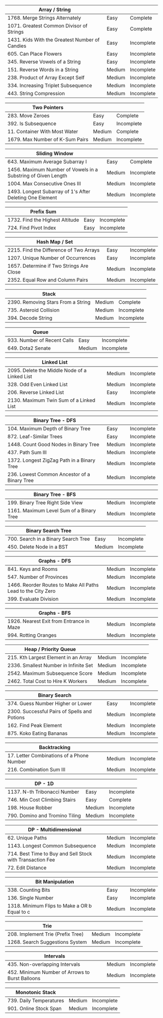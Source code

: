 | Array / String                                                |         |            |
| ------------------------------------------------------------- | ------- | ---------- |
| 1768. Merge Strings Alternately                               | Easy    | Complete   |
| 1071. Greatest Common Divisor of Strings                      | Easy    | Complete   |
| 1431. Kids With the Greatest Number of Candies                | Easy    | Incomplete |
| 605. Can Place Flowers                                        | Easy    | Incomplete |
| 345. Reverse Vowels of a String                               | Easy    | Incomplete |
| 151. Reverse Words in a String                                | Medium  | Incomplete |
| 238. Product of Array Except Self                             | Medium  | Incomplete |
| 334. Increasing Triplet Subsequence                           | Medium  | Incomplete |
| 443. String Compression                                       | Medium  | Incomplete |


| Two Pointers                                                  |         |            |
| ------------------------------------------------------------- | ------- | ---------- |
| 283. Move Zeroes                                              | Easy    | Complete   |
| 392. Is Subsequence                                           | Easy    | Incomplete |
| 11. Container With Most Water                                 | Medium  | Complete   |
| 1679. Max Number of K-Sum Pairs                               | Medium  | Incomplete |


| Sliding Window                                                |         |            |
| ------------------------------------------------------------- | ------- | ---------- |
| 643. Maximum Average Subarray I                               | Easy    | Complete   |
| 1456. Maximum Number of Vowels in a Substring of Given Length | Medium  | Incomplete |
| 1004. Max Consecutive Ones III                                | Medium  | Incomplete |
| 1493. Longest Subarray of 1's After Deleting One Element      | Medium  | Incomplete |


| Prefix Sum                                                    |         |            |
| ------------------------------------------------------------- | ------- | ---------- |
| 1732. Find the Highest Altitude                               | Easy    | Incomplete |
| 724. Find Pivot Index                                         | Easy    | Incomplete |


| Hash Map / Set                                                |         |            |
| ------------------------------------------------------------- | ------- | ---------- |
| 2215. Find the Difference of Two Arrays                       | Easy    | Incomplete |
| 1207. Unique Number of Occurrences                            | Easy    | Incomplete |
| 1657. Determine if Two Strings Are Close                      | Medium  | Incomplete |
| 2352. Equal Row and Column Pairs                              | Medium  | Incomplete |


| Stack                                                         |         |            |
| ------------------------------------------------------------- | ------- | ---------- |
| 2390. Removing Stars From a String                            | Medium  | Complete   |
| 735. Asteroid Collision                                       | Medium  | Incomplete |
| 394. Decode String                                            | Medium  | Incomplete |


| Queue                                                         |         |            |
| ------------------------------------------------------------- | ------- | ---------- |
| 933. Number of Recent Calls                                   | Easy    | Incomplete |
| 649. Dota2 Senate                                             | Medium  | Incomplete |


| Linked List                                                   |         |            |
| ------------------------------------------------------------- | ------- | ---------- |
| 2095. Delete the Middle Node of a Linked List                 | Medium  | Incomplete |
| 328. Odd Even Linked List                                     | Medium  | Incomplete |
| 206. Reverse Linked List                                      | Easy    | Incomplete |
| 2130. Maximum Twin Sum of a Linked List                       | Medium  | Incomplete |


| Binary Tree - DFS                                             |         |            |
| ------------------------------------------------------------- | ------- | ---------- |
| 104. Maximum Depth of Binary Tree                             | Easy    | Incomplete |
| 872. Leaf-Similar Trees                                       | Easy    | Incomplete |
| 1448. Count Good Nodes in Binary Tree                         | Medium  | Incomplete |
| 437. Path Sum III                                             | Medium  | Incomplete |
| 1372. Longest ZigZag Path in a Binary Tree                    | Medium  | Incomplete |
| 236. Lowest Common Ancestor of a Binary Tree                  | Medium  | Incomplete |


| Binary Tree - BFS                                             |         |            |
| ------------------------------------------------------------- | ------- | ---------- |
| 199. Binary Tree Right Side View                              | Medium  | Incomplete |
| 1161. Maximum Level Sum of a Binary Tree                      | Medium  | Incomplete |


| Binary Search Tree                                            |         |            |
| ------------------------------------------------------------- | ------- | ---------- |
| 700. Search in a Binary Search Tree                           | Easy    | Incomplete |
| 450. Delete Node in a BST                                     | Medium  | Incomplete |


| Graphs - DFS                                                  |         |            |
| ------------------------------------------------------------- | ------- | ---------- |
| 841. Keys and Rooms                                           | Medium  | Incomplete |
| 547. Number of Provinces                                      | Medium  | Incomplete |
| 1466. Reorder Routes to Make All Paths Lead to the City Zero  | Medium  | Incomplete |
| 399. Evaluate Division                                        | Medium  | Incomplete |


| Graphs - BFS                                                  |         |            |
| ------------------------------------------------------------- | ------- | ---------- |
| 1926. Nearest Exit from Entrance in Maze                      | Medium  | Incomplete |
| 994. Rotting Oranges                                          | Medium  | Incomplete |


| Heap / Priority Queue                                         |         |            |
| ------------------------------------------------------------- | ------- | ---------- |
| 215. Kth Largest Element in an Array                          | Medium  | Incomplete |
| 2336. Smallest Number in Infinite Set                         | Medium  | Incomplete |
| 2542. Maximum Subsequence Score                               | Medium  | Incomplete |
| 2462. Total Cost to Hire K Workers                            | Medium  | Incomplete |


| Binary Search                                                 |         |            |
| ------------------------------------------------------------- | ------- | ---------- |
| 374. Guess Number Higher or Lower                             | Easy    | Incomplete |
| 2300. Successful Pairs of Spells and Potions                  | Medium  | Incomplete |
| 162. Find Peak Element                                        | Medium  | Incomplete |
| 875. Koko Eating Bananas                                      | Medium  | Incomplete |


| Backtracking                                                  |         |            |
| ------------------------------------------------------------- | ------- | ---------- |
| 17. Letter Combinations of a Phone Number                     | Medium  | Incomplete |
| 216. Combination Sum III                                      | Medium  | Incomplete |


| DP - 1D                                                       |         |            |
| ------------------------------------------------------------- | ------- | ---------- |
| 1137. N-th Tribonacci Number                                  | Easy    | Incomplete |
| 746. Min Cost Climbing Stairs                                 | Easy    | Complete   |
| 198. House Robber                                             | Medium  | Incomplete |
| 790. Domino and Tromino Tiling                                | Medium  | Incomplete |


| DP - Multidimensional                                         |         |            |
| ------------------------------------------------------------- | ------- | ---------- |
| 62. Unique Paths                                              | Medium  | Incomplete |
| 1143. Longest Common Subsequence                              | Medium  | Incomplete |
| 714. Best Time to Buy and Sell Stock with Transaction Fee     | Medium  | Incomplete |
| 72. Edit Distance                                             | Medium  | Incomplete |


| Bit Manipulation                                              |         |            |
| ------------------------------------------------------------- | ------- | ---------- |
| 338. Counting Bits                                            | Easy    | Incomplete |
| 136. Single Number                                            | Easy    | Incomplete |
| 1318. Minimum Flips to Make a OR b Equal to c                 | Medium  | Incomplete |


| Trie                                                          |         |            |
| ------------------------------------------------------------- | ------- | ---------- |
| 208. Implement Trie (Prefix Tree)                             | Medium  | Incomplete |
| 1268. Search Suggestions System                               | Medium  | Incomplete |


| Intervals                                                     |         |            |
| ------------------------------------------------------------- | ------- | ---------- |
| 435. Non-overlapping Intervals                                | Medium  | Incomplete |
| 452. Minimum Number of Arrows to Burst Balloons               | Medium  | Incomplete |


| Monotonic Stack                                               |         |            |
| ------------------------------------------------------------- | ------- | ---------- |
| 739. Daily Temperatures                                       | Medium  | Incomplete |
| 901. Online Stock Span                                        | Medium  | Incomplete |
